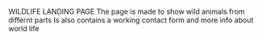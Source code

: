 WILDLIFE LANDING PAGE
The page is made to show wild animals from differnt parts
Is also contains a working contact form and more info about world life
